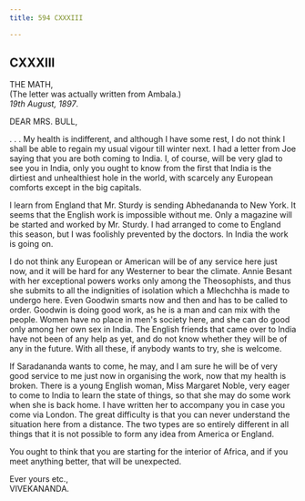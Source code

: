 ```yaml
---
title: 594 CXXXIII

---
```

  

  


## CXXXIII

THE MATH,  
(The letter was actually written from Ambala.)  
*19th August, 1897*.

DEAR MRS. BULL,

. . . My health is indifferent, and although I have some rest, I do not
think I shall be able to regain my usual vigour till winter next. I had
a letter from Joe saying that you are both coming to India. I, of
course, will be very glad to see you in India, only you ought to know
from the first that India is the dirtiest and unhealthiest hole in the
world, with scarcely any European comforts except in the big capitals.

I learn from England that Mr. Sturdy is sending Abhedananda to New York.
It seems that the English work is impossible without me. Only a magazine
will be started and worked by Mr. Sturdy. I had arranged to come to
England this season, but I was foolishly prevented by the doctors. In
India the work is going on.

I do not think any European or American will be of any service here just
now, and it will be hard for any Westerner to bear the climate. Annie
Besant with her exceptional powers works only among the Theosophists,
and thus she submits to all the indignities of isolation which a
Mlechchha is made to undergo here. Even Goodwin smarts now and then and
has to be called to order. Goodwin is doing good work, as he is a man
and can mix with the people. Women have no place in men's society here,
and she can do good only among her own sex in India. The English friends
that came over to India have not been of any help as yet, and do not
know whether they will be of any in the future. With all these, if
anybody wants to try, she is welcome.

If Saradananda wants to come, he may, and I am sure he will be of very
good service to me just now in organising the work, now that my health
is broken. There is a young English woman, Miss Margaret Noble, very
eager to come to India to learn the state of things, so that she may do
some work when she is back home. I have written her to accompany you in
case you come via London. The great difficulty is that you can never
understand the situation here from a distance. The two types are so
entirely different in all things that it is not possible to form any
idea from America or England.

You ought to think that you are starting for the interior of Africa, and
if you meet anything better, that will be unexpected.

Ever yours etc.,  
VIVEKANANDA.